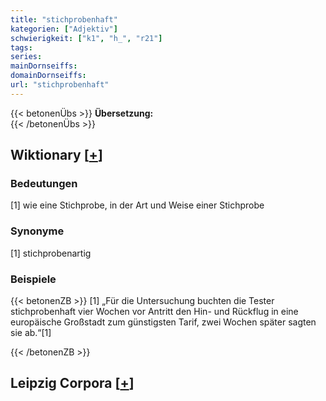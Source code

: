 ```yaml
---
title: "stichprobenhaft"
kategorien: ["Adjektiv"]
schwierigkeit: ["k1", "h_", "r21"]
tags:
series:
mainDornseiffs:
domainDornseiffs:
url: "stichprobenhaft"
---
```


{{< betonenÜbs >}}
**Übersetzung:**  
{{< /betonenÜbs >}}

## Wiktionary [[+](https://de.wiktionary.org/wiki/stichprobenhaft)]

### Bedeutungen
[1] wie eine Stichprobe, in der Art und Weise einer Stichprobe  

### Synonyme
[1] stichprobenartig  

### Beispiele
{{< betonenZB >}}
[1] „Für die Untersuchung buchten die Tester stichprobenhaft vier Wochen vor Antritt den Hin- und Rückflug in eine europäische Großstadt zum günstigsten Tarif, zwei Wochen später sagten sie ab.“[1]  

{{< /betonenZB >}}

## Leipzig Corpora [[+](https://corpora.uni-leipzig.de/en/res?word=stichprobenhaft&corpusId=deu_newscrawl-public_2018)]

